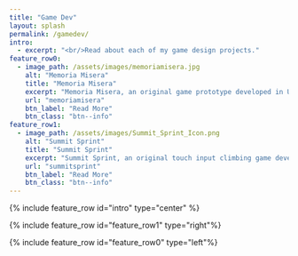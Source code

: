 ```yaml
---
title: "Game Dev"
layout: splash
permalink: /gamedev/
intro: 
  - excerpt: "<br/>Read about each of my game design projects."
feature_row0:
  - image_path: /assets/images/memoriamisera.jpg
    alt: "Memoria Misera"
    title: "Memoria Misera"
    excerpt: "Memoria Misera, an original game prototype developed in Unity."
    url: "memoriamisera"
    btn_label: "Read More"
    btn_class: "btn--info"
feature_row1:
  - image_path: /assets/images/Summit_Sprint_Icon.png
    alt: "Summit Sprint"
    title: "Summit Sprint"
    excerpt: "Summit Sprint, an original touch input climbing game developed in Unity."
    url: "summitsprint"
    btn_label: "Read More"
    btn_class: "btn--info"
---
```


{% include feature_row id="intro" type="center" %}

{% include feature_row id="feature_row1" type="right"%}

{% include feature_row id="feature_row0" type="left"%}